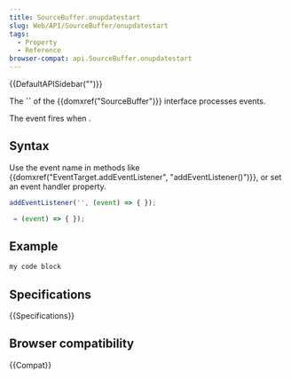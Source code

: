 ```yaml
---
title: SourceBuffer.onupdatestart
slug: Web/API/SourceBuffer/onupdatestart
tags:
  - Property
  - Reference
browser-compat: api.SourceBuffer.onupdatestart
---
```

{{DefaultAPISidebar("")}}

The **``** of the {{domxref("SourceBuffer")}} interface processes  events.

The  event fires when .

## Syntax

Use the event name in methods like {{domxref("EventTarget.addEventListener", "addEventListener()")}}, or set an event handler property.

```js
addEventListener('', (event) => { });

 = (event) => { });
```

## Example

```js
my code block
```

## Specifications

{{Specifications}}

## Browser compatibility

{{Compat}}

